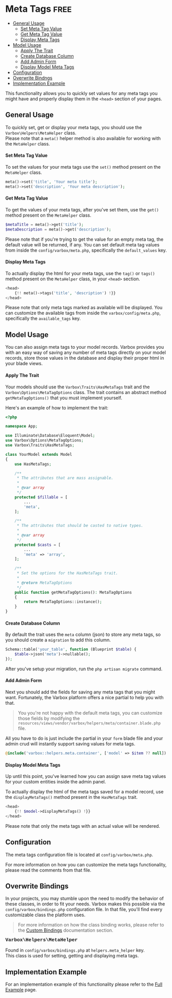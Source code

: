 <h1>Meta Tags <small class="free">FREE</small></h1>

- [General Usage](#general-usage)
    - [Set Meta Tag Value](#set-meta-tag-value)
    - [Get Meta Tag Value](#get-meta-tag-value)
    - [Display Meta Tags](#display-meta-tags)
- [Model Usage](#model-usage)
    - [Apply The Trait](#apply-the-trait)
    - [Create Database Column](#create-database-column)
    - [Add Admin Form](#add-admin-form)
    - [Display Model Meta Tags](#display-model-meta-tags)
- [Configuration](#configuration)
- [Overwrite Bindngs](#overwrite-bindings)
- [Implementation Example](#implementation-example)

This functionality allows you to quickly set values for any meta tags you might have and properly display them in the `<head>` section of your pages.

<a name="general-usage"></a>
## General Usage

To quickly set, get or display your meta tags, you should use the `Varbox\Helpers\MetaHelper` class.   
Please note that a `meta()` helper method is also available for working with the `MetaHelper` class.

<a name="set-meta-tag-value"></a>
#### Set Meta Tag Value

To set the values for your meta tags use the `set()` method present on the `MetaHelper` class.

```php
meta()->set('title', 'Your meta title');
meta()->set('description', 'Your meta description');
```

<a name="get-meta-tag-value"></a>
#### Get Meta Tag Value

To get the values of your meta tags, after you've set them, use the `get()` method present on the `MetaHelper` class.

```php
$metaTitle = meta()->get('title');
$metaDescription = meta()->get('description');
```

Please note that if you're trying to get the value for an empty meta tag, the default value will be returned, if any. 
You can set default meta tag values from inside the `config/varbox/meta.php`, specifically the `default_values` key.

<a name="display-meta-tags"></a>
#### Display Meta Tags

To actually display the html for your meta tags, use the `tag()` or `tags()` method present on the `MetaHelper` class, in your `<head>` section.

```php
<head>
    {!! meta()->tags('title', 'description') !}}
</head>
```

Please note that only meta tags marked as available will be displayed. 
You can customize the available tags from inside the `varbox/config/meta.php`, specifically the `available_tags` key.

<a name="model-usage"></a>
## Model Usage

You can also assign meta tags to your model records. Varbox provides you with an easy way of saving any number of meta tags directly on your model records, store those values in the database and display their proper html in your blade views.

<a name="apply-the-trait"></a>
#### Apply The Trait

Your models should use the `Varbox\Traits\HasMetaTags` trait and the `Varbox\Options\MetaTagOptions` class. The trait contains an abstract method `getMetaTagOptions()` that you must implement yourself.   

Here's an example of how to implement the trait:

```php
<?php

namespace App;

use Illuminate\Database\Eloquent\Model;
use Varbox\Options\MetaTagOptions;
use Varbox\Traits\HasMetaTags;

class YourModel extends Model
{
    use HasMetaTags;

    /**
     * The attributes that are mass assignable.
     *
     * @var array
     */
    protected $fillable = [
        ...
        'meta',
    ];

    /**
     * The attributes that should be casted to native types.
     *
     * @var array
     */
    protected $casts = [
        ...
        'meta' => 'array',
    ];

    /**
     * Set the options for the HasMetaTags trait.
     *
     * @return MetaTagOptions
     */
    public function getMetaTagOptions(): MetaTagOptions
    {
        return MetaTagOptions::instance();
    }
}
```

<a name="create-database-column"></a>
#### Create Database Column

By default the trait uses the `meta` column (json) to store any meta tags, so you should create a `migration` to add this column.

```php
Schema::table('your_table', function (Blueprint $table) {
    $table->json('meta')->nullable();
});
```

After you've setup your migration, run the `php artisan migrate` command.

<a name="add-admin-form"></a>
#### Add Admin Form

Next you should add the fields for saving any meta tags that you might want. 
Fortunately, the Varbox platform offers a nice partial to help you with that.

> You you're not happy with the default meta tags, you can customize those fields by modifying the `resources/views/vendor/varbox/helpers/meta/container.blade.php` file.

All you have to do is just include the partial in your `form` blade file and your admin crud will instantly support saving values for meta tags.

```php
@include('varbox::helpers.meta.container', ['model' => $item ?? null])
```

<a name="display-model-meta-tags"></a>
#### Display Model Meta Tags

Up until this point, you've learned how you can assign save meta tag values for your custom entities inside the admin panel.

To actually display the html of the meta tags saved for a model record, use the `displayMetaTags()` method present in the `HasMetaTags` trait.

```php
<head>
    {!! $model->displayMetaTags() !}}
</head>
```

Please note that only the meta tags with an actual value will be rendered.

<a name="configuration"></a>
## Configuration

The meta tags configuration file is located at `config/varbox/meta.php`.

For more information on how you can customize the meta tags functionality, please read the comments from that file.

<a name="overwrite-bindings"></a>
## Overwrite Bindings

In your projects, you may stumble upon the need to modify the behavior of these classes, in order to fit your needs.
Varbox makes this possible via the `config/varbox/bindings.php` configuration file. In that file, you'll find every customizable class the platform uses.

> For more information on how the class binding works, please refer to the [Custom Bindings](/docs/{{version}}/custom-bindings) documentation section.

<style>
    p.overwrite-class {
        display: block;
        font-family: SFMono-Regular,Menlo,Monaco,Consolas,Liberation Mono,Courier New,monospace;
        font-weight: 600;
        font-size: 15px;
        margin: 0;
    }
</style>

<p class="overwrite-class">Varbox\Helpers\MetaHelper</p>

Found in `config/varbox/bindings.php` at `helpers.meta_helper` key.   
This class is used for setting, getting and displaying meta tags.

<a name="implementation-example"></a>
## Implementation Example

For an implementation example of this functionality please refer to the [Full Example](/docs/{{version}}/full-example#meta-tags) page.
